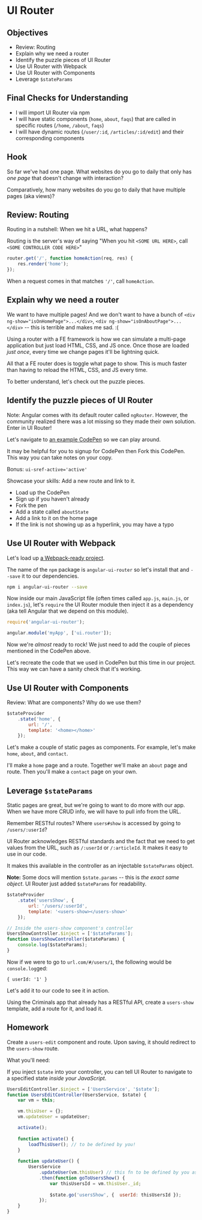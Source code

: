 # UI Router

## Objectives

* Review: Routing
* Explain why we need a router
* Identify the puzzle pieces of UI Router
* Use UI Router with Webpack
* Use UI Router with Components
* Leverage `$stateParams`

## Final Checks for Understanding

* I will import UI Router via npm
* I will have static components (`home`, `about`, `faqs`) that are called in specific routes (`/home`, `/about`, `faqs`)
* I will have dynamic routes (`/user/:id`, `/articles/:id/edit`) and their corresponding components

## Hook

So far we've had one page. What websites do you go to daily that only has _one page_ that doesn't change with interaction?

Comparatively, how many websites do you go to daily that have multiple pages (aka views)?

## Review: Routing

Routing in a nutshell: When we hit a URL, what happens? 

Routing is the server's way of saying "When you hit `<SOME URL HERE>`, call `<SOME CONTROLLER CODE HERE>`"

```javascript
router.get('/', function homeAction(req, res) {
	res.render('home');
});
```

When a request comes in that matches `'/'`, call `homeAction`.

## Explain why we need a router

We want to have multiple pages! And we don't want to have a bunch of `<div ng-show="isOnHomePage">...</div>`, `<div ng-show="isOnAboutPage">...</div>` -- this is terrible and makes me sad. :(

Using a router with a FE framework is how we can simulate a multi-page application but just load HTML, CSS, and JS once. Once those are loaded _just once_, every time we change pages it'll be lightning quick.

All that a FE router does is toggle what page to show. This is much faster than having to reload the HTML, CSS, and JS every time.

To better understand, let's check out the puzzle pieces.

## Identify the puzzle pieces of UI Router

Note: Angular comes with its default router called `ngRouter`. However, the community realized there was a lot missing so they made their own solution. Enter in UI Router!

Let's navigate to [an example CodePen](http://codepen.io/rgpass/pen/XMGvOL/#/) so we can play around.

It may be helpful for you to signup for CodePen then Fork this CodePen. This way you can take notes on your copy.

Bonus: `ui-sref-active='active'`

Showcase your skills: Add a new route and link to it.

* Load up the CodePen
* Sign up if you haven't already
* Fork the pen
* Add a state called `aboutState`
* Add a link to it on the home page
* If the link is not showing up as a hyperlink, you may have a typo

## Use UI Router with Webpack

Let's load up [a Webpack-ready project](https://github.com/ATL-WDI-Curriculum/atl-wdi-9/tree/master/angular_lessons/labs/criminals-ui-router-starter).

The name of the `npm` package is `angular-ui-router` so let's install that and `--save` it to our dependencies.

```bash
npm i angular-ui-router --save
```

Now inside our main JavaScript file (often times called `app.js`, `main.js`, or `index.js`), let's `require` the UI Router module then inject it as a dependency (aka tell Angular that we depend on this module).

```javascript
require('angular-ui-router');

angular.module('myApp', ['ui.router']);
```

Now we're _almost_ ready to rock! We just need to add the couple of pieces mentioned in the CodePen above.

Let's recreate the code that we used in CodePen but this time in our project. This way we can have a sanity check that it's working.

## Use UI Router with Components

Review: What are components? Why do we use them?

```javascript
$stateProvider
	.state('home', {
		url: '/',
		template: '<home></home>'
	});
```

Let's make a couple of static pages as components. For example, let's make `home`, `about`, and `contact`.

I'll make a `home` page and a route. Together we'll make an `about` page and route. Then you'll make a `contact` page on your own.


## Leverage `$stateParams`

Static pages are great, but we're going to want to do more with our app. When we have more CRUD info, we will have to pull info from the URL.

Remember RESTful routes? Where `users#show` is accessed by going to `/users/:userId`?

UI Router acknowledges RESTful standards and the fact that we need to get values from the URL, such as `/:userId` or `/:articleId`. It makes it easy to use in our code.

It makes this available in the controller as an injectable `$stateParams` object.

**Note:** Some docs will mention `$state.params` -- this is _the exact same object_. UI Router just added `$stateParams` for readability.

```javascript
$stateProvider
	.state('usersShow', {
		url: '/users/:userId',
		template: '<users-show></users-show>'
	});

// Inside the users-show component's controller
UsersShowController.$inject = ['$stateParams'];
function UsersShowController($stateParams) {
	console.log($stateParams);
}
```

Now if we were to go to `url.com/#/users/1`, the following would be `console.log`ged:

`{ userId: '1' }`

Let's add it to our code to see it in action.

Using the Criminals app that already has a RESTful API, create a `users-show` template, add a route for it, and load it.

## Homework

Create a `users-edit` component and route. Upon saving, it should redirect to the `users-show` route.

What you'll need:

If you inject `$state` into your controller, you can tell UI Router to navigate to a specified state _inside your JavaScript_.

```javascript
UsersEditController.$inject = ['UsersService', '$state'];
function UsersEditController(UsersService, $state) {
	var vm = this;

	vm.thisUser = {};
	vm.updateUser = updateUser;

	activate();
	
	function activate() {
		loadThisUser(); // to be defined by you!
	}
	
	function updateUser() {
		UsersService
			.updateUser(vm.thisUser) // this fn to be defined by you as well
			.then(function goToUsersShow() {
				var thisUsersId = vm.thisUser._id;
				
				$state.go('usersShow', {  userId: thisUsersId });
			});
	}
}
```
